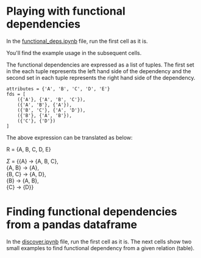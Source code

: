 # Playing with functional dependencies

In the [functional_deps.ipynb](https://github.com/pratik2358/fucntional_dep/blob/main/functional_deps.ipynb) file, run the first cell as it is.

You'll find the example usage in the subsequent cells.

The functional dependencies are expressed as a list of tuples. The first set in the each tuple represents the left hand side of the dependency and the second set in each tuple represents the right hand side of the dependency.

```
attributes = {'A', 'B', 'C', 'D', 'E'}
fds = [
    ({'A'}, {'A', 'B', 'C'}),
    ({'A', 'B'}, {'A'}),
    ({'B', 'C'}, {'A', 'D'}),
    ({'B'}, {'A', 'B'}),
    ({'C'}, {'D'})
]
```
The above expression can be translated as below:

R = {A, B, C, D, E}

$\Sigma$ = {{A} -> {A, B, C},\
{A, B} -> {A},\
{B, C} -> {A, D},\
{B} -> {A, B},\
{C} -> {D}}

# Finding functional dependencies from a pandas dataframe

In the [discover.ipynb](https://github.com/pratik2358/fucntional_dep/blob/main/discover.ipynb) file, run the first cell as it is. The next cells show two small examples to find functional dependency from a given relation (table).
